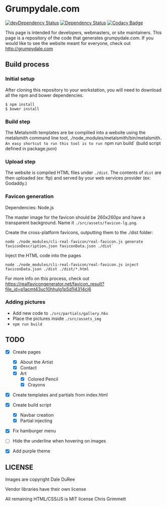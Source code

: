 # Grumpydale.com

[![devDependency Status](https://david-dm.org/insanity54/grumpydale/dev-status.svg)](https://david-dm.org/insanity54/grumpydale#info=devDependencies) [![Dependency Status](https://gemnasium.com/insanity54/grumpydale.svg)](https://gemnasium.com/insanity54/grumpydale) [![Codacy Badge](https://api.codacy.com/project/badge/grade/33fca1245a074a45a091e6105bddd030)](https://www.codacy.com/app/chris_17/grumpydale)

This page is intended for developers, webmasters, or site maintainers. This page is a repository of the code that generates grumpydale.com. If you would like to see the website meant for everyone, check out http://grumpydale.com


## Build process

### Initial setup

After cloning this repository to your workstation, you will need to download all the npm and bower dependencies.

```
$ npm install
$ bower install
```

### Build step

The Metalsmith templates are be compliled into a website using the metalsmith command line tool, ./node_modules/metalsmith/bin/metalsmith`. An easy shortcut to run this tool is to run `npm run build` (build script defined in package.json)

### Upload step

The website is compiled HTML files under `./dist`. The contents of `dist` are then uploaded (ex: ftp) and served by your web services provider (ex: Godaddy.)

### Favicon generation

Dependencies: Node.js

The master image for the favicon should be 260x260px and have a transparent background. Name it `./src/assets/favicon-lg.png`.

Create the cross-platform favicons, outputting them to the ./dist folder:

```
node ./node_modules/cli-real-favicon/real-favicon.js generate faviconDescription.json faviconData.json ./dist`
```

Inject the HTML code into the pages

```
node ./node_modules/cli-real-favicon/real-favicon.js inject faviconData.json ./dist ./dist/*.html
```

For more info on this process, check out https://realfavicongenerator.net/favicon_result?file_id=p1acmt43uc10hhulg1p5d1l4314cj6


### Adding pictures

  * Add new code to `./src/partials/gallery.hbs`
  * Place the pictures inside `./src/assets_img`
  * `npm run build`



## TODO

* [x] Create pages
  * [x] About the Artist
  * [x] Contact
  * [x] Art
    * [x] Colored Pencil
    * [x] Crayons
* [x] Create templates and partials from index.html
* [x] Create build script
  * [x] Navbar creation
  * [x] Partial injecting
* [x] Fix hamburger menu
* [ ] Hide the <a> underline when hovering on images
* [x] Add purple theme


## LICENSE

Images are copyright Dale DuRee

Vendor libraries have their own license

All remaining HTML/CSS/JS is MIT license Chris Grimmett
